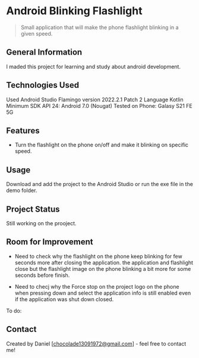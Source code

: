 # Android Blinking Flashlight
> Small application that will make the phone flashlight blinking in a given speed.

## General Information
I maded this project for learning and study about android development.


## Technologies Used
Used Android Studio Flamingo version 2022.2.1 Patch 2
Language Kotlin
Minimum SDK API 24: Android 7.0 (Nougat)
Tested on Phone: Galasy S21 FE 5G


## Features
- Turn the flashlight on the phone on/off and make it blinking on specific speed.

## Usage
Download and add the project to the Android Studio or run the exe file in the demo folder.


## Project Status
Still working on the prooject.

## Room for Improvement
- Need to check why the flashlight on the phone keep blinking for few seconds more after closing the application. the application and flashlight close but the flashlight image on the phone blinking a bit more for some seconds before finish.

- Need to checj why the Force stop on the project logo on the phone when pressing down and select the application info is still enabled even if the application was shut down closed.

To do:

## Contact
Created by Daniel [chocolade13091972@gmail.com] - feel free to contact me!
